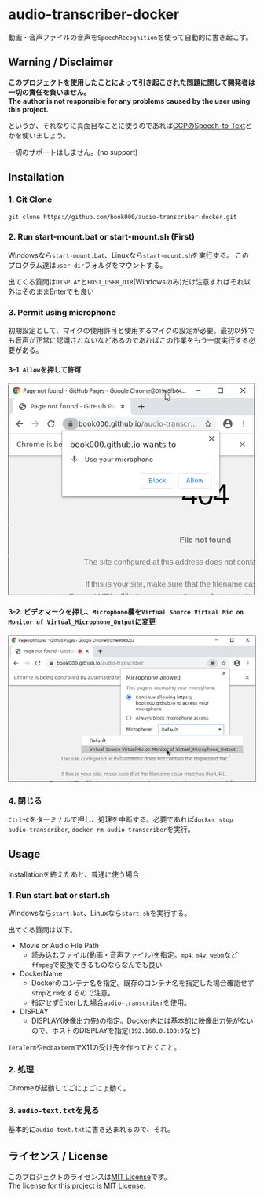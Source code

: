 # audio-transcriber-docker

動画・音声ファイルの音声を`SpeechRecognition`を使って自動的に書き起こす。

## Warning / Disclaimer

**このプロジェクトを使用したことによって引き起こされた問題に関して開発者は一切の責任を負いません。**  
**The author is not responsible for any problems caused by the user using this project.**

というか、それなりに真面目なことに使うのであれば[GCPのSpeech-to-Text](https://cloud.google.com/speech-to-text)とかを使いましょう。

一切のサポートはしません。(no support)

## Installation

### 1. Git Clone

`git clone https://github.com/book000/audio-transcriber-docker.git`

### 2. Run start-mount.bat or start-mount.sh (First)

Windowsなら`start-mount.bat`、Linuxなら`start-mount.sh`を実行する。
このプログラム達は`user-dir`フォルダをマウントする。

出てくる質問は`DISPLAY`と`HOST_USER_DIR`(Windowsのみ)だけ注意すればそれ以外はそのままEnterでも良い

### 3. Permit using microphone

初期設定として、マイクの使用許可と使用するマイクの設定が必要。最初以外でも音声が正常に認識されないなどあるのであればこの作業をもう一度実行する必要がある。

#### 3-1. `Allow`を押して許可

![](images/1.png)

#### 3-2. ビデオマークを押し、`Microphone`欄を`Virtual Source Virtual Mic on Monitor of Virtual_Microphone_Output`に変更

![](images/2.png)

### 4. 閉じる

`Ctrl+C`をターミナルで押し、処理を中断する。必要であれば`docker stop audio-transcriber`, `docker rm audio-transcriber`を実行。

## Usage

Installationを終えたあと、普通に使う場合

### 1. Run start.bat or start.sh

Windowsなら`start.bat`、Linuxなら`start.sh`を実行する。

出てくる質問は以下。

- Movie or Audio File Path
  - 読み込むファイル(動画・音声ファイル)を指定。`mp4`, `m4v`, `webm`など`ffmpeg`で変換できるものならなんでも良い
- DockerName
  - Dockerのコンテナ名を指定。既存のコンテナ名を指定した場合確認せず`stop`と`rm`をするので注意。
  - 指定せずEnterした場合`audio-transcriber`を使用。
- DISPLAY
  - DISPLAY(映像出力先)の指定。Docker内には基本的に映像出力先がないので、ホストのDISPLAYを指定(`192.168.0.100:0`など)

`TeraTerm`や`Mobaxterm`でX11の受け先を作っておくこと。

### 2. 処理

Chromeが起動してごにょごにょ動く。

### 3. `audio-text.txt`を見る

基本的に`audio-text.txt`に書き込まれるので、それ。

## ライセンス / License

このプロジェクトのライセンスは[MIT License](https://github.com/book000/audio-transcriber-docker/blob/master/LICENSE)です。  
The license for this project is [MIT License](https://github.com/book000/audio-transcriber-docker/blob/master/LICENSE).
